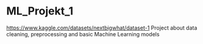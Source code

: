 # ML_Projekt_1
https://www.kaggle.com/datasets/nextbigwhat/dataset-1
Project about data cleaning, preprocessing and basic Machine Learning models
